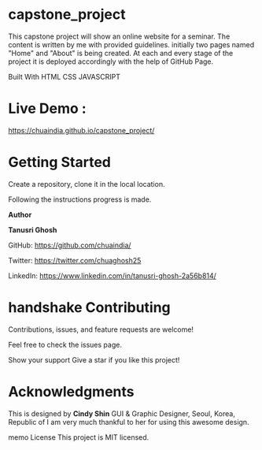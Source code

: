# capstone_project

This capstone project will show an online website for a seminar. The content is written by me with provided guidelines. initially two pages named "Home" and "About" is being created. At each and every stage of the project it is deployed accordingly with the help of GitHub Page.

Built With
HTML CSS JAVASCRIPT

# Live Demo :

https://chuaindia.github.io/capstone_project/

# Getting Started

Create a repository, clone it in the local location.

Following the instructions progress is made.

**Author**

**Tanusri Ghosh**

GitHub: https://github.com/chuaindia/

Twitter: https://twitter.com/chuaghosh25

LinkedIn: https://www.linkedin.com/in/tanusri-ghosh-2a56b814/

# handshake Contributing

Contributions, issues, and feature requests are welcome!

Feel free to check the issues page.

Show your support
Give a star if you like this project!

# Acknowledgments

This is designed by **Cindy Shin**
GUI & Graphic Designer,
Seoul, Korea, Republic of
I am very much thankful to her for using this awesome design.


memo License
This project is MIT licensed.
